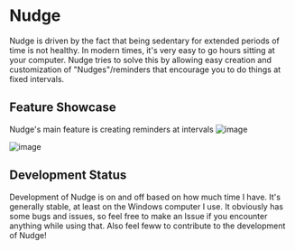 # Nudge
Nudge is driven by the fact that being sedentary for extended periods of time is not healthy. In modern times, it's very easy to go hours sitting at your computer. Nudge tries to solve this by allowing easy creation and customization of "Nudges"/reminders that encourage you to do things at fixed intervals.

## Feature Showcase
Nudge's main feature is creating reminders at intervals
![image](https://github.com/user-attachments/assets/f638840e-f06b-4e21-86ee-b857d8364c63)

![image](https://github.com/user-attachments/assets/f8f0c904-09f3-47fb-9db5-977f39357b03)


## Development Status
Development of Nudge is on and off based on how much time I have. It's generally stable, at least on the Windows computer I use. It obviously has some bugs and issues, so feel free to make an Issue if you encounter anything while using that. Also feel feww to contribute to the development of Nudge!
